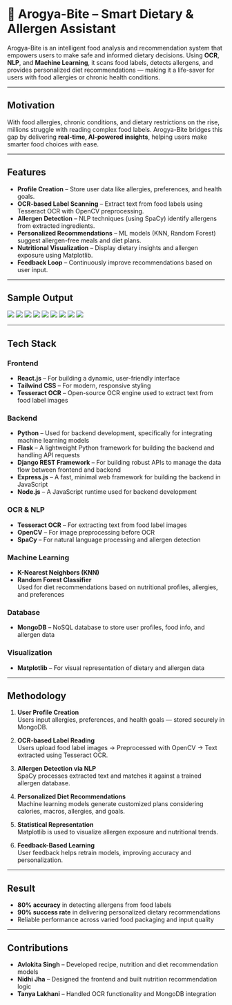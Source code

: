 # 🥗 Arogya-Bite – Smart Dietary & Allergen Assistant

Arogya-Bite is an intelligent food analysis and recommendation system that empowers users to make safe and informed dietary decisions. Using **OCR**, **NLP**, and **Machine Learning**, it scans food labels, detects allergens, and provides personalized diet recommendations — making it a life-saver for users with food allergies or chronic health conditions.

---

## Motivation

With food allergies, chronic conditions, and dietary restrictions on the rise, millions struggle with reading complex food labels. Arogya-Bite bridges this gap by delivering **real-time, AI-powered insights**, helping users make smarter food choices with ease.

---

## Features

- **Profile Creation** – Store user data like allergies, preferences, and health goals.
- **OCR-based Label Scanning** – Extract text from food labels using Tesseract OCR with OpenCV preprocessing.
- **Allergen Detection** – NLP techniques (using SpaCy) identify allergens from extracted ingredients.
- **Personalized Recommendations** – ML models (KNN, Random Forest) suggest allergen-free meals and diet plans.
- **Nutritional Visualization** – Display dietary insights and allergen exposure using Matplotlib.
- **Feedback Loop** – Continuously improve recommendations based on user input.

---

## Sample Output

![](screenshots/image7.png)
![](screenshots/image4.png)
![](screenshots/image1.png)
![](screenshots/image3.png)
![](screenshots/image6.png)
![](screenshots/image5.png)
![](screenshots/image9.png)
![](screenshots/image12.png)
![](screenshots/image11.png)

---

## Tech Stack

### **Frontend**
- **React.js** – For building a dynamic, user-friendly interface  
- **Tailwind CSS** – For modern, responsive styling  
- **Tesseract OCR** – Open-source OCR engine used to extract text from food label images

### **Backend**
- **Python** – Used for backend development, specifically for integrating machine learning models  
- **Flask** – A lightweight Python framework for building the backend and handling API requests  
- **Django REST Framework** – For building robust APIs to manage the data flow between frontend and backend  
- **Express.js** – A fast, minimal web framework for building the backend in JavaScript  
- **Node.js** – A JavaScript runtime used for backend development

### **OCR & NLP**
- **Tesseract OCR** – For extracting text from food label images  
- **OpenCV** – For image preprocessing before OCR  
- **SpaCy** – For natural language processing and allergen detection

### **Machine Learning**
- **K-Nearest Neighbors (KNN)**  
- **Random Forest Classifier**  
Used for diet recommendations based on nutritional profiles, allergies, and preferences

### **Database**
- **MongoDB** – NoSQL database to store user profiles, food info, and allergen data

### **Visualization**
- **Matplotlib** – For visual representation of dietary and allergen data

---

## Methodology

1. **User Profile Creation**  
   Users input allergies, preferences, and health goals — stored securely in MongoDB.

2. **OCR-based Label Reading**  
   Users upload food label images → Preprocessed with OpenCV → Text extracted using Tesseract OCR.

3. **Allergen Detection via NLP**  
   SpaCy processes extracted text and matches it against a trained allergen database.

4. **Personalized Diet Recommendations**  
   Machine learning models generate customized plans considering calories, macros, allergies, and goals.

5. **Statistical Representation**  
   Matplotlib is used to visualize allergen exposure and nutritional trends.

6. **Feedback-Based Learning**  
   User feedback helps retrain models, improving accuracy and personalization.

---

## Result

- **80% accuracy** in detecting allergens from food labels  
- **90% success rate** in delivering personalized dietary recommendations  
- Reliable performance across varied food packaging and input quality

---

## Contributions

- **Avlokita Singh** – Developed recipe, nutrition and diet recommendation models  
- **Nidhi Jha** – Designed the frontend and built nutrition recommendation logic  
- **Tanya Lakhani** – Handled OCR functionality and MongoDB integration  
